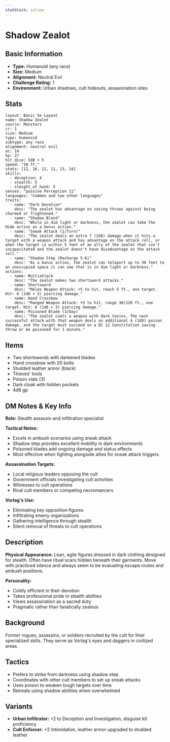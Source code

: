 ```yaml
---
statblock: inline
---
```


# Shadow Zealot

## Basic Information
- **Type:** Humanoid (any race)
- **Size:** Medium
- **Alignment:** Neutral Evil
- **Challenge Rating:** 1
- **Environment:** Urban shadows, cult hideouts, assassination sites

## Stats
```statblock
layout: Basic 5e Layout
name: Shadow Zealot
source: Monsters
cr: 1
size: Medium
type: humanoid
subtype: any race
alignment: neutral evil
ac: 14
hp: 27
hit_dice: 5d8 + 5
speed: "30 ft."
stats: [12, 16, 12, 11, 13, 14]
skills:
  - deception: 4
  - stealth: 5
  - sleight_of_hand: 5
senses: "passive Perception 11"
languages: "Common and two other languages"
traits:
  - name: "Dark Devotion"
    desc: "The zealot has advantage on saving throws against being charmed or frightened."
  - name: "Shadow Blend"
    desc: "While in dim light or darkness, the zealot can take the Hide action as a bonus action."
  - name: "Sneak Attack (1/Turn)"
    desc: "The zealot deals an extra 7 (2d6) damage when it hits a target with a weapon attack and has advantage on the attack roll, or when the target is within 5 feet of an ally of the zealot that isn't incapacitated and the zealot doesn't have disadvantage on the attack roll."
  - name: "Shadow Step (Recharge 5-6)"
    desc: "As a bonus action, the zealot can teleport up to 30 feet to an unoccupied space it can see that is in dim light or darkness."
actions:
  - name: Multiattack
    desc: "The zealot makes two shortsword attacks."
  - name: Shortsword
    desc: "Melee Weapon Attack: +5 to hit, reach 5 ft., one target. Hit: 6 (1d6 + 3) piercing damage."
  - name: Hand Crossbow
    desc: "Ranged Weapon Attack: +5 to hit, range 30/120 ft., one target. Hit: 6 (1d6 + 3) piercing damage."
  - name: Poisoned Blade (3/Day)
    desc: "The zealot coats a weapon with dark toxins. The next successful attack with that weapon deals an additional 4 (1d8) poison damage, and the target must succeed on a DC 12 Constitution saving throw or be poisoned for 1 minute."
```

## Items
- Two shortswords with darkened blades
- Hand crossbow with 20 bolts
- Studded leather armor (black)
- Thieves' tools
- Poison vials (3)
- Dark cloak with hidden pockets
- 4d6 gp

## DM Notes & Key Info
**Role:** Stealth assassin and infiltration specialist

**Tactical Notes:**
- Excels in ambush scenarios using sneak attack
- Shadow step provides excellent mobility in dark environments
- Poisoned blades add ongoing damage and status effects
- Most effective when fighting alongside allies for sneak attack triggers

**Assassination Targets:**
- Local religious leaders opposing the cult
- Government officials investigating cult activities
- Witnesses to cult operations
- Rival cult members or competing necromancers

**Vorlag's Use:**
- Eliminating key opposition figures
- Infiltrating enemy organizations
- Gathering intelligence through stealth
- Silent removal of threats to cult operations

## Description
**Physical Appearance:**
Lean, agile figures dressed in dark clothing designed for stealth. Often have ritual scars hidden beneath their garments. Move with practiced silence and always seem to be evaluating escape routes and ambush positions.

**Personality:**
- Coldly efficient in their devotion
- Takes professional pride in stealth abilities
- Views assassination as a sacred duty
- Pragmatic rather than fanatically zealous

## Background
Former rogues, assassins, or soldiers recruited by the cult for their specialized skills. They serve as Vorlag's eyes and daggers in civilized areas.

## Tactics
- Prefers to strike from darkness using shadow step
- Coordinates with other cult members to set up sneak attacks
- Uses poison to weaken tough targets over time
- Retreats using shadow abilities when overwhelmed

## Variants
- **Urban Infiltrator:** +2 to Deception and Investigation, disguise kit proficiency
- **Cult Enforcer:** +2 Intimidation, leather armor upgraded to studded leather